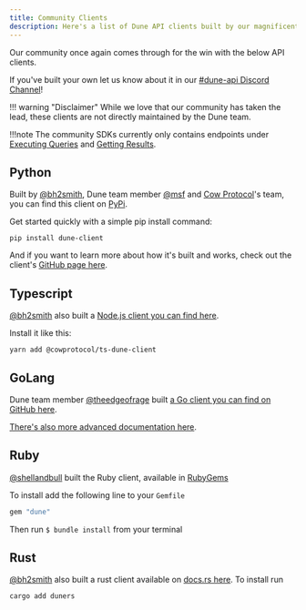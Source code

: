 ```yaml
---
title: Community Clients
description: Here's a list of Dune API clients built by our magnificent community!
---
```


Our community once again comes through for the win with the below API clients.

If you've built your own let us know about it in our [#dune-api Discord Channel](https://discord.com/channels/757637422384283659/1019910980634939433)!

!!! warning "Disclaimer"
    While we love that our community has taken the lead, these clients are not directly maintained by the Dune team.

!!!note
    The community SDKs currently only contains endpoints under [Executing Queries](../api-reference/execute-queries) and [Getting Results](../api-reference/get-results). 

## Python

Built by [@bh2smith](https://dune.com/bh2smith), Dune team member [@msf](https://dune.com/msf) and [Cow Protocol](https://dune.com/cowprotocol)'s team, you can find this client on [PyPi](https://pypi.org/project/dune-client/).

Get started quickly with a simple pip install command:

```
pip install dune-client
```

And if you want to learn more about how it's built and works, check out the client's [GitHub page here](https://github.com/duneanalytics/dune-client).

## Typescript

[@bh2smith](https://dune.com/bh2smith) also built a [Node.js client you can find here](https://www.npmjs.com/package/@cowprotocol/ts-dune-client).

Install it like this:

```
yarn add @cowprotocol/ts-dune-client
```

## GoLang

Dune team member [@theedgeofrage](https://dune.com/theedgeofrage) built [a Go client you can find on GitHub here](https://github.com/duneanalytics/duneapi-client-go/).

[There's also more advanced documentation here](https://pkg.go.dev/github.com/duneanalytics/duneapi-client-go).

## Ruby

[@shellandbull](https://github.com/shellandbull) built the Ruby client, available in [RubyGems](https://rubygems.org/gems/dune)

To install add the following line to your `Gemfile`

```ruby
gem "dune"
```

Then run `$ bundle install` from your terminal

## Rust

[@bh2smith](https://dune.com/bh2smith) also built a rust client available on [docs.rs here](https://docs.rs/duners/latest/duners/). To install run

```sh
cargo add duners
```
